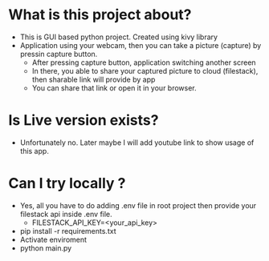 # What is this project about?

- This is GUI based python project. Created using kivy library
- Application using your webcam, then you can take a picture (capture) by pressin capture button.
  - After pressing capture button, application switching another screen
  - In there, you able to share your captured picture to cloud (filestack), then sharable link will provide by app
  - You can share that link or open it in your browser.

# Is Live version exists?

- Unfortunately no. Later maybe I will add youtube link to show usage of this app.

# Can I try locally ?

- Yes, all you have to do adding .env file in root project then provide your filestack api inside .env file.
  - FILESTACK_API_KEY=<your_api_key>
- pip install -r requirements.txt
- Activate enviroment
- python main.py
